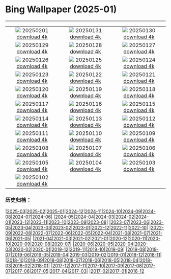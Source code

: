 # Bing Wallpaper (2025-01)
**************
| | | |
| :----: | :----: | :----: |
| ![](https://www.bing.com/th?id=OHR.FestungKonigsteinElbsandsteingebirge_DE-DE4868440436_1920x1080.jpg) 20250201 [download 4k](https://www.bing.com/th?id=OHR.FestungKonigsteinElbsandsteingebirge_DE-DE4868440436_UHD.jpg) | ![](https://www.bing.com/th?id=OHR.PlainsZebra_DE-DE9982406079_1920x1080.jpg) 20250131 [download 4k](https://www.bing.com/th?id=OHR.PlainsZebra_DE-DE9982406079_UHD.jpg) | ![](https://www.bing.com/th?id=OHR.OrdesaSpain_DE-DE0076469296_1920x1080.jpg) 20250130 [download 4k](https://www.bing.com/th?id=OHR.OrdesaSpain_DE-DE0076469296_UHD.jpg) |
| ![](https://www.bing.com/th?id=OHR.LunarDragon_DE-DE8035550106_1920x1080.jpg) 20250129 [download 4k](https://www.bing.com/th?id=OHR.LunarDragon_DE-DE8035550106_UHD.jpg) | ![](https://www.bing.com/th?id=OHR.FlyingOwl_DE-DE4640467598_1920x1080.jpg) 20250128 [download 4k](https://www.bing.com/th?id=OHR.FlyingOwl_DE-DE4640467598_UHD.jpg) | ![](https://www.bing.com/th?id=OHR.CanyonSnow_DE-DE3570405094_1920x1080.jpg) 20250127 [download 4k](https://www.bing.com/th?id=OHR.CanyonSnow_DE-DE3570405094_UHD.jpg) |
| ![](https://www.bing.com/th?id=OHR.FrostedBeech_DE-DE3039006645_1920x1080.jpg) 20250126 [download 4k](https://www.bing.com/th?id=OHR.FrostedBeech_DE-DE3039006645_UHD.jpg) | ![](https://www.bing.com/th?id=OHR.PortoSunset_DE-DE2650196473_1920x1080.jpg) 20250125 [download 4k](https://www.bing.com/th?id=OHR.PortoSunset_DE-DE2650196473_UHD.jpg) | ![](https://www.bing.com/th?id=OHR.IcelandGeyser_DE-DE1379578975_1920x1080.jpg) 20250124 [download 4k](https://www.bing.com/th?id=OHR.IcelandGeyser_DE-DE1379578975_UHD.jpg) |
| ![](https://www.bing.com/th?id=OHR.DeerValley_DE-DE5666572987_1920x1080.jpg) 20250123 [download 4k](https://www.bing.com/th?id=OHR.DeerValley_DE-DE5666572987_UHD.jpg) | ![](https://www.bing.com/th?id=OHR.PetraMonastery_DE-DE5253716041_1920x1080.jpg) 20250122 [download 4k](https://www.bing.com/th?id=OHR.PetraMonastery_DE-DE5253716041_UHD.jpg) | ![](https://www.bing.com/th?id=OHR.DutchSquirrel_DE-DE9795930868_1920x1080.jpg) 20250121 [download 4k](https://www.bing.com/th?id=OHR.DutchSquirrel_DE-DE9795930868_UHD.jpg) |
| ![](https://www.bing.com/th?id=OHR.PelicanPortrait_DE-DE4317425167_1920x1080.jpg) 20250120 [download 4k](https://www.bing.com/th?id=OHR.PelicanPortrait_DE-DE4317425167_UHD.jpg) | ![](https://www.bing.com/th?id=OHR.NeptunesGrotto_DE-DE3937457490_1920x1080.jpg) 20250119 [download 4k](https://www.bing.com/th?id=OHR.NeptunesGrotto_DE-DE3937457490_UHD.jpg) | ![](https://www.bing.com/th?id=OHR.WhiteSandsNP_DE-DE3540462962_1920x1080.jpg) 20250118 [download 4k](https://www.bing.com/th?id=OHR.WhiteSandsNP_DE-DE3540462962_UHD.jpg) |
| ![](https://www.bing.com/th?id=OHR.NapoliPizza_DE-DE7177948363_1920x1080.jpg) 20250117 [download 4k](https://www.bing.com/th?id=OHR.NapoliPizza_DE-DE7177948363_UHD.jpg) | ![](https://www.bing.com/th?id=OHR.BeardedTitsInSnowyReeds_DE-DE6963696045_1920x1080.jpg) 20250116 [download 4k](https://www.bing.com/th?id=OHR.BeardedTitsInSnowyReeds_DE-DE6963696045_UHD.jpg) | ![](https://www.bing.com/th?id=OHR.MuseumCourt_DE-DE6557412428_1920x1080.jpg) 20250115 [download 4k](https://www.bing.com/th?id=OHR.MuseumCourt_DE-DE6557412428_UHD.jpg) |
| ![](https://www.bing.com/th?id=OHR.CadizSpain_DE-DE6446198457_1920x1080.jpg) 20250114 [download 4k](https://www.bing.com/th?id=OHR.CadizSpain_DE-DE6446198457_UHD.jpg) | ![](https://www.bing.com/th?id=OHR.CoastalWales_DE-DE5918144653_1920x1080.jpg) 20250113 [download 4k](https://www.bing.com/th?id=OHR.CoastalWales_DE-DE5918144653_UHD.jpg) | ![](https://www.bing.com/th?id=OHR.CrescentTail_DE-DE3317267643_1920x1080.jpg) 20250112 [download 4k](https://www.bing.com/th?id=OHR.CrescentTail_DE-DE3317267643_UHD.jpg) |
| ![](https://www.bing.com/th?id=OHR.GermanyAppleOnWinterTree_DE-DE6727700722_1920x1080.jpg) 20250111 [download 4k](https://www.bing.com/th?id=OHR.GermanyAppleOnWinterTree_DE-DE6727700722_UHD.jpg) | ![](https://www.bing.com/th?id=OHR.BubbleLake_DE-DE3603764208_1920x1080.jpg) 20250110 [download 4k](https://www.bing.com/th?id=OHR.BubbleLake_DE-DE3603764208_UHD.jpg) | ![](https://www.bing.com/th?id=OHR.NamibiaDunes_DE-DE7496419422_1920x1080.jpg) 20250109 [download 4k](https://www.bing.com/th?id=OHR.NamibiaDunes_DE-DE7496419422_UHD.jpg) |
| ![](https://www.bing.com/th?id=OHR.GreatWallStairs_DE-DE7232445822_1920x1080.jpg) 20250108 [download 4k](https://www.bing.com/th?id=OHR.GreatWallStairs_DE-DE7232445822_UHD.jpg) | ![](https://www.bing.com/th?id=OHR.BouldersNZ_DE-DE6991214761_1920x1080.jpg) 20250107 [download 4k](https://www.bing.com/th?id=OHR.BouldersNZ_DE-DE6991214761_UHD.jpg) | ![](https://www.bing.com/th?id=OHR.RavennaBasilica_DE-DE6763936064_1920x1080.jpg) 20250106 [download 4k](https://www.bing.com/th?id=OHR.RavennaBasilica_DE-DE6763936064_UHD.jpg) |
| ![](https://www.bing.com/th?id=OHR.WinterLandscapeBavaria_DE-DE6496709723_1920x1080.jpg) 20250105 [download 4k](https://www.bing.com/th?id=OHR.WinterLandscapeBavaria_DE-DE6496709723_UHD.jpg) | ![](https://www.bing.com/th?id=OHR.VietnamFalls_DE-DE6165029954_1920x1080.jpg) 20250104 [download 4k](https://www.bing.com/th?id=OHR.VietnamFalls_DE-DE6165029954_UHD.jpg) | ![](https://www.bing.com/th?id=OHR.TolkienOxford_DE-DE5846503746_1920x1080.jpg) 20250103 [download 4k](https://www.bing.com/th?id=OHR.TolkienOxford_DE-DE5846503746_UHD.jpg) |
| ![](https://www.bing.com/th?id=OHR.ArdezSwitzerland_DE-DE7533597545_1920x1080.jpg) 20250102 [download 4k](https://www.bing.com/th?id=OHR.ArdezSwitzerland_DE-DE7533597545_UHD.jpg) |  |  |

### 历史归档：

|[2025-03](/2025-03/2025-03.md)|[2025-02](/2025-02/2025-02.md)|[2025-01](/2025-01/2025-01.md)|[2024-12](/2024-12/2024-12.md)|[2024-11](/2024-11/2024-11.md)|[2024-10](/2024-10/2024-10.md)|[2024-09](/2024-09/2024-09.md)|[2024-08](/2024-08/2024-08.md)|[2024-07](/2024-07/2024-07.md)|[2024-06](/2024-06/2024-06.md)|
|[2024-05](/2024-05/2024-05.md)|[2024-04](/2024-04/2024-04.md)|[2024-03](/2024-03/2024-03.md)|[2024-02](/2024-02/2024-02.md)|[2024-01](/2024-01/2024-01.md)|[2023-12](/2023-12/2023-12.md)|[2023-11](/2023-11/2023-11.md)|[2023-10](/2023-10/2023-10.md)|[2023-09](/2023-09/2023-09.md)|[2023-08](/2023-08/2023-08.md)|
|[2023-07](/2023-07/2023-07.md)|[2023-06](/2023-06/2023-06.md)|[2023-05](/2023-05/2023-05.md)|[2023-04](/2023-04/2023-04.md)|[2023-03](/2023-03/2023-03.md)|[2023-02](/2023-02/2023-02.md)|[2023-01](/2023-01/2023-01.md)|[2022-12](/2022-12/2022-12.md)|[2022-11](/2022-11/2022-11.md)|[2022-10](/2022-10/2022-10.md)|
|[2022-09](/2022-09/2022-09.md)|[2022-08](/2022-08/2022-08.md)|[2022-07](/2022-07/2022-07.md)|[2022-06](/2022-06/2022-06.md)|[2022-05](/2022-05/2022-05.md)|[2022-04](/2022-04/2022-04.md)|[2021-08](/2021-08/2021-08.md)|[2021-07](/2021-07/2021-07.md)|[2021-06](/2021-06/2021-06.md)|[2021-05](/2021-05/2021-05.md)|
|[2021-04](/2021-04/2021-04.md)|[2021-03](/2021-03/2021-03.md)|[2021-02](/2021-02/2021-02.md)|[2021-01](/2021-01/2021-01.md)|[2020-12](/2020-12/2020-12.md)|[2020-11](/2020-11/2020-11.md)|[2020-10](/2020-10/2020-10.md)|[2020-09](/2020-09/2020-09.md)|[2020-08](/2020-08/2020-08.md)|[2020-07](/2020-07/2020-07.md)|
|[2020-06](/2020-06/2020-06.md)|[2020-05](/2020-05/2020-05.md)|[2020-04](/2020-04/2020-04.md)|[2020-03](/2020-03/2020-03.md)|[2020-02](/2020-02/2020-02.md)|[2020-01](/2020-01/2020-01.md)|[2019-12](/2019-12/2019-12.md)|[2019-11](/2019-11/2019-11.md)|[2019-10](/2019-10/2019-10.md)|[2019-09](/2019-09/2019-09.md)|
|[2019-08](/2019-08/2019-08.md)|[2019-07](/2019-07/2019-07.md)|[2019-06](/2019-06/2019-06.md)|[2019-05](/2019-05/2019-05.md)|[2019-04](/2019-04/2019-04.md)|[2019-03](/2019-03/2019-03.md)|[2019-02](/2019-02/2019-02.md)|[2019-01](/2019-01/2019-01.md)|[2018-12](/2018-12/2018-12.md)|[2018-11](/2018-11/2018-11.md)|
|[2018-10](/2018-10/2018-10.md)|[2018-09](/2018-09/2018-09.md)|[2018-08](/2018-08/2018-08.md)|[2018-07](/2018-07/2018-07.md)|[2018-06](/2018-06/2018-06.md)|[2018-05](/2018-05/2018-05.md)|[2018-04](/2018-04/2018-04.md)|[2018-03](/2018-03/2018-03.md)|[2018-02](/2018-02/2018-02.md)|[2018-01](/2018-01/2018-01.md)|
|[2017-12](/2017-12/2017-12.md)|[2017-11](/2017-11/2017-11.md)|[2017-10](/2017-10/2017-10.md)|[2017-09](/2017-09/2017-09.md)|[2017-08](/2017-08/2017-08.md)|[2017-07](/2017-07/2017-07.md)|[2017-06](/2017-06/2017-06.md)|[2017-05](/2017-05/2017-05.md)|[2017-04](/2017-04/2017-04.md)|[2017-03](/2017-03/2017-03.md)|
|[2017-02](/2017-02/2017-02.md)|[2017-01](/2017-01/2017-01.md)|[2016-12](/2016-12/2016-12.md)